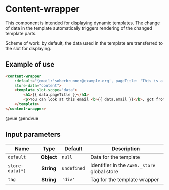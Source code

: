 # Content-wrapper

This component is intended for displaying dynamic templates. The change of data in the template automatically triggers rendering of the changed template parts.

Scheme of work: by default, the data used in the template are transferred to the slot for displaying.


## Example of use

```html
<content-wrapper
    :default="{email:'soberbrunner@example.org', pageTitle: 'This is a content wrapper example'}"
    store-data="content">
    <template slot-scope="data">
        <h1>{{ data.pageTitle }}</h1>
        <p>You can look at this email <b>{{ data.email }}</b>, got from data you've passed</p>
    </template>
</content-wrapper>
```

@vue
<content-wrapper
    :default="{email:'soberbrunner@example.org', pageTitle: 'This is a content wrapper example'}"
    store-data="content">
    <template slot-scope="data">
        <h1>{{ data.pageTitle }}</h1>
        <p>You can look at this email <b>{{ data.email }}</b>, got from data you've passed</p>
    </template>
</content-wrapper>
@endvue


## Input parameters

| Name            | Type          | Default      | Description                                   |
|-----------------|:-------------:| -------------|-----------------------------------------------|
| `default`       | **Object**    | `null`       | Data for the template                         |
| `store-data(*)` | **String**    | `undefined`  | Identifier in the `AWES._store` global store  |
| `tag`           | **String**    | `'div'`      | Tag for the template wrapper                  |
